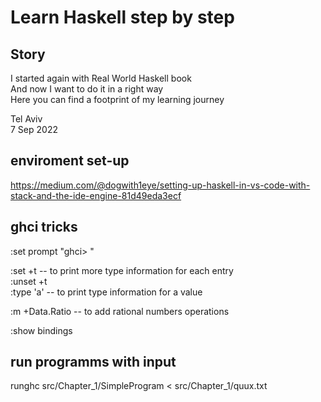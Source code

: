 # Learn Haskell step by step

## Story

I started again with Real World Haskell book  
And now I want to do it in a right way  
Here you can find a footprint of my learning journey  
  
Tel Aviv  
7 Sep 2022


## enviroment set-up
https://medium.com/@dogwith1eye/setting-up-haskell-in-vs-code-with-stack-and-the-ide-engine-81d49eda3ecf

## ghci tricks
:set prompt "ghci> "

:set +t   -- to print more type information for each entry  
:unset +t  
:type 'a' -- to print type information for a value  

:m +Data.Ratio -- to add rational numbers operations

:show bindings

## run programms with input
runghc src/Chapter_1/SimpleProgram < src/Chapter_1/quux.txt